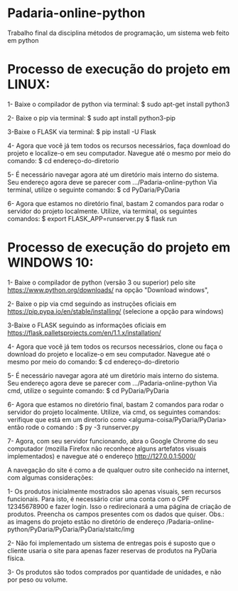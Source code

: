 # Padaria-online-python
Trabalho final da disciplina métodos de programação, um sistema web feito em python


# Processo de execução do projeto em LINUX:
1- Baixe o compilador de python via terminal:
$ sudo apt-get install python3

2- Baixe o pip via terminal:
$ sudo apt install python3-pip

3-Baixe o FLASK via terminal:
$ pip install -U Flask

4- Agora que você já tem todos os recursos necessários, faça download do projeto e localize-o em seu computador.
Navegue até o mesmo por meio do comando:
$ cd endereço-do-diretorio

5- É necessário navegar agora até um diretório mais interno do sistema. Seu endereço agora deve se parecer com .../Padaria-online-python
Via terminal, utilize o seguinte comando:
$ cd PyDaria/PyDaria

6- Agora que estamos no diretório final, bastam 2 comandos para rodar o servidor do projeto localmente.
Utilize, via terminal, os seguintes comandos:
$ export FLASK_APP=runserver.py
$ flask run

# Processo de execução do projeto em WINDOWS 10:
1- Baixe o compilador de python (versão 3 ou superior) pelo site https://www.python.org/downloads/ na opção "Download windows", 

2- Baixe o pip via cmd seguindo as instruções oficiais em https://pip.pypa.io/en/stable/installing/ (selecione a opção para windows)


3-Baixe o FLASK seguindo as informações oficiais em https://flask.palletsprojects.com/en/1.1.x/installation/

4- Agora que você já tem todos os recursos necessários, clone ou faça o download do projeto e localize-o em seu computador.
Navegue até o mesmo por meio do comando:
$ cd endereço-do-diretorio

5- É necessário navegar agora até um diretório mais interno do sistema. Seu endereço agora deve se parecer com .../Padaria-online-python
Via cmd, utilize o seguinte comando:
$ cd PyDaria/PyDaria

6- Agora que estamos no diretório final, bastam 2 comandos para rodar o servidor do projeto localmente.
Utilize, via cmd, os seguintes comandos:
verifique que está em um diretorio como <alguma-coisa/PyDaria/PyDaria>
então rode o comando :
$ py -3 runserver.py 

7- Agora, com seu servidor funcionando, abra o Google Chrome do seu computador (mozilla Firefox não reconhece alguns artefatos visuais implementados) e navegue até o endereço 
http://127.0.0.1:5000/

A navegação do site é como a de qualquer outro site conhecido na internet, com algumas considerações:

1- Os produtos inicialmente mostrados são apenas visuais, sem recursos funcionais.
   Para isto, é necessário criar uma conta com o CPF 12345678900 e fazer login. Isso o redirecionará a uma página de criação de produtos.
   Preencha os campos presentes com os dados que quiser.
   Obs.: as imagens do projeto estão no diretório de endereço /Padaria-online-python/PyDaria/PyDaria/PyDaria/staitc/img
 
 2- Não foi implementado um sistema de entregas pois é suposto que o cliente usaria o site para apenas fazer reservas de produtos na PyDaria física.
 
 3- Os produtos são todos comprados por quantidade de unidades, e não por peso ou volume.
 
 
